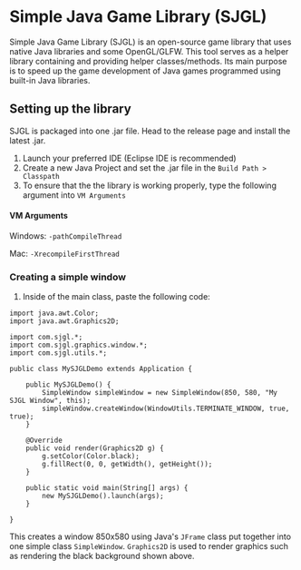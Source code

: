 # Simple Java Game Library (SJGL)
Simple Java Game Library (SJGL) is an open-source game library that uses native Java libraries and some OpenGL/GLFW. This tool serves as a helper library containing and providing helper classes/methods. Its main purpose is to speed up the game development of Java games programmed using built-in Java libraries.

## Setting up the library
SJGL is packaged into one .jar file. Head to the release page and install the latest .jar.
1. Launch your preferred IDE (Eclipse IDE is recommended)
2. Create a new Java Project and set the .jar file in the ```Build Path > Classpath```
3. To ensure that the the library is working properly, type the following argument into ```VM Arguments```

#### VM Arguments
Windows: ```-pathCompileThread```

Mac: ```-XrecompileFirstThread```

### Creating a simple window
1. Inside of the main class, paste the following code: 
```
import java.awt.Color;
import java.awt.Graphics2D;

import com.sjgl.*;
import com.sjgl.graphics.window.*;
import com.sjgl.utils.*;

public class MySJGLDemo extends Application {

	public MySJGLDemo() {
		SimpleWindow simpleWindow = new SimpleWindow(850, 580, "My SJGL Window", this);
		simpleWindow.createWindow(WindowUtils.TERMINATE_WINDOW, true, true);
	}
	
	@Override
	public void render(Graphics2D g) {
		g.setColor(Color.black);
		g.fillRect(0, 0, getWidth(), getHeight());
	}
	
	public static void main(String[] args) {
		new MySJGLDemo().launch(args);
	}
	
}
```
This creates a window 850x580 using Java's ```JFrame``` class put together into one simple class ```SimpleWindow```. ```Graphics2D``` is used to render graphics such as rendering the black background shown above.

